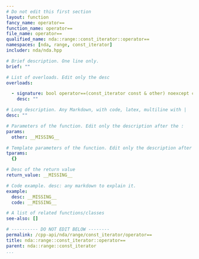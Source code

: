 ```yaml
---
# Do not edit this first section
layout: function
fancy_name: operator==
function_name: operator==
file_name: operator==
qualified_name: nda::range::const_iterator::operator==
namespaces: [nda, range, const_iterator]
includer: nda/nda.hpp

# Brief description. One line only.
brief: ""

# List of overloads. Edit only the desc
overloads:

  - signature: bool operator==(const_iterator const & other) noexcept const
    desc: ""

# Long description. Any Markdown, with code, latex, multiline with |
desc: ""

# Parameters of the function. Edit only the description after the :
params:
  other: __MISSING__

# Template parameters of the function. Edit only the description after the :
tparams:
  {}

# Desc of the return value
return_value: __MISSING__

# Code example. desc: any markdown to explain it.
example:
  desc: __MISSING__
  code: __MISSING__

# A list of related functions/classes
see-also: []

# ---------- DO NOT EDIT BELOW --------
permalink: /cpp-api/nda/range/const_iterator/operator==
title: nda::range::const_iterator::operator==
parent: nda::range::const_iterator
...
```



